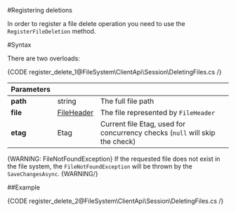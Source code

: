 #Registering deletions

In order to register a file delete operation you need to use the `RegisterFileDeletion` method.

#Syntax

There are two overloads:

{CODE register_delete_1@FileSystem\ClientApi\Session\DeletingFiles.cs /}

| Parameters | | |
| ------------- | ------------- | ----- |
| **path** | string | The full file path |
| **file** | [FileHeader](../../../glossary/file-header) | The file represented by `FileHeader` |
| **etag** | Etag | Current file Etag, used for concurrency checks (`null` will skip the check) |

{WARNING: FileNotFoundException}
If the requested file does not exist in the file system, the `FileNotFoundException` will be thrown by the `SaveChangesAsync`.
{WARNING/}

##Example

{CODE register_delete_2@FileSystem\ClientApi\Session\DeletingFiles.cs /}